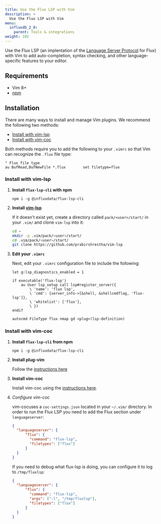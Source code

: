 ```yaml
---
title: Use the Flux LSP with Vim
description: >
  Use the Flux LSP with Vim
menu:
  influxdb_2_0:
    parent: Tools & integrations
weight: 102
---
```



Use the Flux LSP (an implentation of the [Language Server Protocol](https://microsoft.github.io/language-server-protocol/) for Flux)
with Vim to add auto-completion, syntax checking, and other language-specific features to your editor.

## Requirements

- Vim 8+
- [npm](https://www.npmjs.com/get-npm)

## Installation

There are many ways to install and manage Vim plugins.
We recommend the following two methods:

- [Install with vim-lsp](#install-with-vim-lsp)
- [Install with vim-coc](#install-with-vim-coc)

Both methods require you to add the following to your `.vimrc` so that Vim can recognize the `.flux` file type:

```
" Flux file type
au BufRead,BufNewFile *.flux		set filetype=flux
```

### Install with vim-lsp

1. **Install `flux-lsp-cli` with npm**

    ```
    npm i -g @influxdata/flux-lsp-cli
    ```

2. **Install [vim-lsp](https://github.com/prabirshrestha/vim-lsp)**

    If it doesn't exist yet, create a directory called `pack/<user>/start/` in your `.vim/` and clone `vim-lsp` into it:

    ```sh
    cd ~
    mkdir -p .vim/pack/<user>/start/
    cd .vim/pack/<user>/start/
    git clone https://github.com/prabirshrestha/vim-lsp
    ```

3. **Edit your `.vimrc`**

    Next, edit your `.vimrc` configuration file to include the following:

    ```
    let g:lsp_diagnostics_enabled = 1

    if executable('flux-lsp')
        au User lsp_setup call lsp#register_server({
            \ 'name': 'flux lsp',
            \ 'cmd': {server_info->[&shell, &shellcmdflag, 'flux-lsp']},
            \ 'whitelist': ['flux'],
            \ })
    endif

    autocmd FileType flux nmap gd <plug>(lsp-definition)
    ```

### Install with vim-coc

1. **Install `flux-lsp-cli` from npm**

    ```
    npm i -g @influxdata/flux-lsp-cli
    ```
2. **Install plug-vim**

    Follow the [instructions here](https://github.com/junegunn/vim-plug#installation.)

3. **Install vim-coc**

    Install vim-coc using the [instructions here](https://github.com/neoclide/coc.nvim#quick-start).

4. *Configure vim-coc*

    vim-cocuses a `coc-settings.json` located in your `~/.vim/` directory.
    In order to run the Flux LSP you need to add the Flux section under `languageserver`:

    ```json
    {
      "languageserver": {
          "flux": {
            "command": "flux-lsp",
            "filetypes": ["flux"]
          }
      }
    }
    ```

    If you need to debug what flux-lsp is doing, you can configure it to log to `/tmp/fluxlsp`:

    ```json
    {
      "languageserver": {
          "flux": {
            "command": "flux-lsp",
            "args": ["-l", "/tmp/fluxlsp"],
            "filetypes": ["flux"]
          }
      }
    }
    ```
